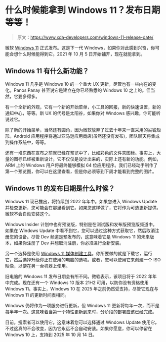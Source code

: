 # 什么时候能拿到 Windows 11？发布日期等等！

> 原文：<https://www.xda-developers.com/windows-11-release-date/>

微软 [Windows 11](https://www.xda-developers.com/windows-11/) 正式发布。这是下一代 Windows，如果你对此感到兴奋，你可能会想什么时候能得到它。2021 年 10 月 5 日开始铺开，现在就能拿到。

## Windows 11 有什么新功能？

Windows 11 几乎是 Windows 10 的一个重大 UX 更新，尽管也有一些内在的变化。Panos Panay 甚至说它是建立在你已经熟悉的 Windows 10 之上的。但当然，它要多得多。

有一个全新的外观，它有一个新的开始菜单，小工具的回报，新的快速设置，新的通知中心，等等。新 UX 的代号是太阳谷，如果你对 Windows 感兴趣，你可能听说过它。

除了新的开始菜单，当然还有圆角，因为微软放弃了过去十年来一直采用的尖锐矩形。Android 应用程序将通过亚马逊应用商店(虽然还没有发布)，团队聊天将集成到操作系统中，等等。

还有一堆东西在宣布之前就已经在预览中了，比如彩色的文件夹图标。事实上，大量的图标已经被重新设计。它不仅仅是设计出来的，实际上还有新的功能。例如，ARM 上的 Windows 用户将最终能够模拟 64 位应用程序。我们已经动手制作了第一个预览图，你可以在这里查看，但是你必须等到下周才能看到完整的图片。

## Windows 11 的发布日期是什么时候？

Windows 11 现已推出，将持续到 2022 年年中。如果您进入 Windows Update 并检查更新，您可能会在那里看到它。如果您这样做了，它将作为可选更新提供。微软不会自动安装这个。

Windows Insider 计划中也有预览版，特别是在测试版和发布版预览版频道中。如果在 Windows Update 中看不到它，您可以通过这种方式获取它，然后取消注册您的设备。尽管 Dev 频道是预发布的，这意味着它是 Windows 11 的未来版本，如果你注册了 Dev 并想取消注册，你必须进行全新安装。

另一个选择是使用 [Windows 11 媒体创建工具](https://www.microsoft.com/software-download/windows11)。你所要做的就是下载它，运行它，然后选择升级你正在使用的电脑的选项。或者，您可以使用它来创建一个 ISO 映像，以便在另一台机器上使用。

旧电脑的 Windows 11 发布日期会有所不同。微软表示，该项目将于 2022 年年中完成。现在还有一个 Windows 10 版本 21H2 可用，以防你没有资格使用 Windows 11。事实上，Windows 10 在 2025 年之前仍然受支持，尽管它现在与 Windows 11 的更新时间表相同。

Windows 仍将作为一项服务进行更新，但 Windows 11 更新将每年一次，而不是每半年一次。这意味着当第一个特性更新到来时，分阶段的部署应该已经完成。

目前，搜索者可以使用它，这意味着您可以选择通过 Windows Update 使用它。不过这真的不会改变，因为它永远不会自动安装。如果你愿意，你可以停留在 Windows 10 上，支持到 2025 年 10 月 14 日。